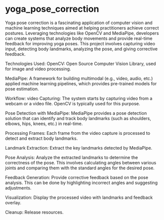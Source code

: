 # yoga_pose_correction

Yoga pose correction is a fascinating application of computer vision and machine learning techniques aimed at helping practitioners achieve correct postures. Leveraging technologies like OpenCV and MediaPipe, developers can create systems that analyze body movements and provide real-time feedback for improving yoga poses. This project involves capturing video input, detecting body landmarks, analyzing the pose, and giving corrective feedback.

Technologies Used: OpenCV: Open Source Computer Vision Library, used for image and video processing.

MediaPipe: A framework for building multimodal (e.g., video, audio, etc.) applied machine learning pipelines, which provides pre-trained models for pose estimation.

Workflow: video Capturing: The system starts by capturing video from a webcam or a video file. OpenCV is typically used for this purpose.

Pose Detection with MediaPipe: MediaPipe provides a pose detection solution that can identify and track body landmarks (such as shoulders, elbows, hips, knees, etc.) in real-time.

Processing Frames: Each frame from the video capture is processed to detect and extract body landmarks.

Landmark Extraction: Extract the key landmarks detected by MediaPipe.

Pose Analysis: Analyze the extracted landmarks to determine the correctness of the pose. This involves calculating angles between various joints and comparing them with the standard angles for the desired pose.

Feedback Generation: Provide corrective feedback based on the pose analysis. This can be done by highlighting incorrect angles and suggesting adjustments.

Visualization: Display the processed video with landmarks and feedback overlay.

Cleanup: Release resources.
